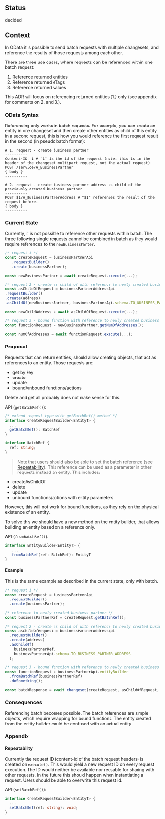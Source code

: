 ## Status

decided

## Context

In OData it is possible to send batch requests with multiple changesets, and reference the results of those requests among each other.

There are three use cases, where requests can be referenced within one batch request:

1. Reference returned entities
2. Reference returned eTags
3. Reference returned values

This ADR will focus on referencing returned entities (1.) only (see appendix for comments on 2. and 3.).

### OData Syntax

Referencing only works in batch requests.
For example, you can create an entity in one changeset and then create other entities as child of this entity in a second request, this is how you would reference the first request result in the second (in pseudo batch format):

```
# 1. request - create business partner
----------
Content-ID: 1 # "1" is the id of the request (note: this is in the header of the changeset multipart request, not the actual request)
POST /service/A_BusinessPartner
{ body }
----------

# 2. request - create business partner address as child of the previously created business partner
----------
POST $1/A_BusinessPartnerAddress # "$1" references the result of the request before.
{ body }
----------
```

### Current State

Currently, it is not possible to reference other requests within batch. The three following single requests cannot be combined in batch as they would require references to the `newBusinessParter`.

```ts
/* request 1 */
const createRequest = businessPartnerApi
   .requestBuilder()
   .create(businessPartner);

const newBusinessPartner = await createRequest.execute(...);

/* request 2 - create as child of with reference to newly created business partner */
const asChildOfRequest = businessPartnerAddressApi
.requestBuilder()
.create(address)
.asChildOf(newBusinessPartner, businessPartnerApi.schema.TO_BUSINESS_PARTNER_ADDRESS);

const newChildAddress = await asChildOfRequest.execute(...);

/* request 3 - bound function with reference to newly created business partner => let's assume there is a bound function in businessPartner */
const functionRequest = newBusinessPartner.getNumOfAddresses();

const numOfAddresses = await functionRequest.execute(...);
```

### Proposal

Requests that can return entities, should allow creating objects, that act as references to an entity.
Those requests are:

- get by key
- create
- update
- bound/unbound functions/actions

Delete and get all probably does not make sense for this.

API (`getBatchRef()`):

```ts
/* extend request type with getBatchRef() method */
interface CreateRequestBuilder<EntityT> {
  ...
  getBatchRef(): BatchRef
}

interface BatchRef {
  ref: string;
}
```

> Note that users should also be able to set the batch reference (see [Repeatability](#repeatability)).
> This reference can be used as a parameter in other requests instead an entity. This includes:

- createAsChildOf
- delete
- update
- unbound functions/actions with entity parameters

However, this will not work for bound functions, as they rely on the physical existence of an entity.

To solve this we should have a new method on the entity builder, that allows building an entity based on a reference only.

API (`fromBatchRef()`):

```ts
interface EntityBuilder<EntityT> {
   ...
   fromBatchRef(ref: BatchRef): EntityT
}
```

#### Example

This is the same example as described in the current state, only with batch.

```ts
/* request 1 */
const createRequest = businessPartnerApi
  .requestBuilder()
  .create(businessPartner);

/* reference to newly created business partner */
const businessPartnerRef = createRequest.getBatchRef();

/* request 2 - create as child of with reference to newly created business partner */
const asChildOfRequest = businessPartnerAddressApi
  .requestBuilder()
  .create(address)
  .asChildOf(
    businessPartnerRef,
    businessPartnerApi.schema.TO_BUSINESS_PARTNER_ADDRESS
  );

/* request 3 - bound function with reference to newly created business partner => let's assume there is a bound function in businessPartner */
const functionRequest = businessPartnerApi.entityBuilder
  .fromBatchRef(businessPartnerRef)
  .doSomething();

const batchResponse = await changeset(createRequest, asChildOfRequest, functionRequest).execute(...);
```

### Consequences

Referencing batch becomes possible. The batch references are simple objects, which require wrapping for bound functions. The entity created from the entity builder could be confused with an actual entity.

### Appendix

#### Repeatability

Currently the request ID (content-id of the batch request headers) is created on `execute()`. This would yield a new request ID on every request execution. The ID would neither be available nor reusable for sharing with other requests.
In the future this should happen when instantiating a request. Users should be able to overwrite this request id.

API (`setBatchRef()`):

```ts
interface CreateRequestBuilder<EntityT> {
  ...
  setBatchRef(ref: string): void;
}
```
